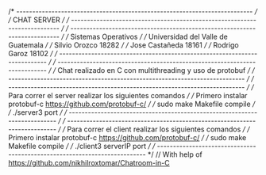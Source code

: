 /* -------------------------------------------------------------------------- */
/*                                 CHAT SERVER                                */
/* -------------------------------------------------------------------------- */
/* -------------------------------------------------------------------------- */
/* Sistemas Operativos 				                                          */
/* Universidad del Valle de Guatemala                                         */
/* Silvio Orozco 18282				                                          */
/* Jose Castañeda 18161                                                       */
/* Rodrigo Garoz 18102   			                                          */
/* -------------------------------------------------------------------------- */
/* -------------------------------------------------------------------------- */
/* Chat realizado en C con multithreading y uso de protobuf                   */
/* -------------------------------------------------------------------------- */
/* -------------------------------------------------------------------------- */
/* Para correr el server realizar los siguientes comandos                     */
/* Primero instalar protobuf-c https://github.com/protobuf-c/                 */
/* sudo make Makefile compile								                  */
/* ./server3 port							                                  */
/* -------------------------------------------------------------------------- */
/* -------------------------------------------------------------------------- */
/* Para correr el client realizar los siguientes comandos                     */
/* Primero instalar protobuf-c https://github.com/protobuf-c/                 */
/* sudo make Makefile compile								                  */
/* ./client3 serverIP port					                                  */
/* -------------------------------------------------------------------------- */
// With help of https://github.com/nikhilroxtomar/Chatroom-in-C